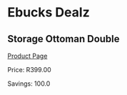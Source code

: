 
# Ebucks Dealz
## Storage Ottoman Double
[Product Page](https://www.ebucks.com/web/shop/productSelected.do?prodId=1137014990&catId=714962196)

Price: R399.00

Savings: 100.0


	